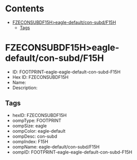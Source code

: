 



Contents
========

* [FZECONSUBDF15H>eagle-default/con-subd/F15H](#fzeconsubdf15heagle-defaultcon-subdf15h)
	* [Tags](#tags)

# FZECONSUBDF15H>eagle-default/con-subd/F15H

- ID: FOOTPRINT-eagle-eagle-default-con-subd-F15H
- Hex ID: FZECONSUBDF15H
- Name: 
- Description: 

## Tags

- hexID: FZECONSUBDF15H
- oompType: FOOTPRINT
- oompSize: eagle
- oompColor: eagle-default
- oompDesc: con-subd
- oompIndex: F15H
- oompName: eagle-default/con-subd/F15H
- oompID: FOOTPRINT-eagle-eagle-default-con-subd-F15H

